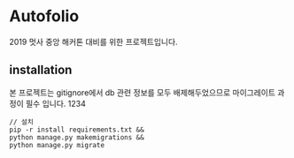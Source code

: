 # Autofolio 

2019 멋사 중앙 해커톤 대비를 위한 프로젝트입니다.

## installation

본 프로젝트는 gitignore에서 db 관련 정보를 모두 배제해두었으므로 마이그레이트 과정이 필수 입니다.
1234
~~~
// 설치 
pip -r install requirements.txt && 
python manage.py makemigrations && 
python manage.py migrate
~~~

